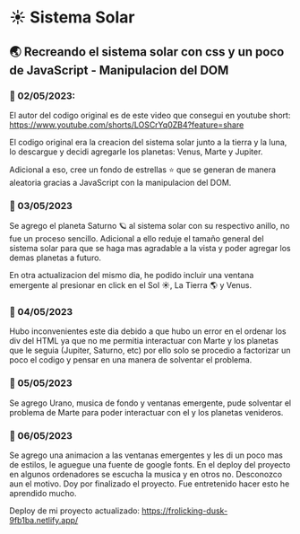 # :sunny: Sistema Solar

## :earth_asia: Recreando el sistema solar con css y un poco de JavaScript - Manipulacion del DOM

### :calendar: 02/05/2023:

El autor del codigo original es de este video que consegui en youtube short: https://www.youtube.com/shorts/LOSCrYq0ZB4?feature=share

El codigo original era la creacion del sistema solar junto a la tierra y la luna, lo descargue y decidi agregarle los planetas: Venus, Marte y Jupiter.

Adicional a eso, cree un fondo de estrellas :star: que se generan de manera aleatoria gracias a JavaScript con la manipulacion del DOM.

### :calendar: 03/05/2023

Se agrego el planeta Saturno 🪐 al sistema solar con su respectivo anillo, no fue un proceso sencillo. Adicional a ello reduje el tamaño general del sistema solar para que se haga mas agradable a la vista y poder agregar los demas planetas a futuro.

En otra actualizacion del mismo dia, he podido incluir una ventana emergente al presionar en click en el Sol :sunny:, La Tierra :earth_americas: y Venus.

### :calendar: 04/05/2023

Hubo inconvenientes este dia debido a que hubo un error en el ordenar los div del HTML ya que no me permitia interactuar con Marte y los planetas que le seguia (Jupiter, Saturno, etc) por ello solo se procedio a factorizar un poco el codigo y pensar en una manera de solventar el problema.

### :calendar: 05/05/2023

Se agrego Urano, musica de fondo y ventanas emergente, pude solventar el problema de Marte para poder interactuar con el y los planetas venideros.

### :calendar: 06/05/2023

Se agrego una animacion a las ventanas emergentes y les di un poco mas de estilos, le aguegue una fuente de google fonts. En el deploy del proyecto en algunos ordenadores se escucha la musica y en otros no. Desconozco aun el motivo. Doy por finalizado el proyecto. Fue entretenido hacer esto he aprendido mucho.

Deploy de mi proyecto actualizado: https://frolicking-dusk-9fb1ba.netlify.app/ 
